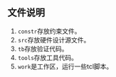 ## 文件说明
1. `constr`存放约束文件。
2. `src`存放硬件设计源文件。
3. `tb`存放验证代码。
4. `tools`存放工具代码。
5. `work`是工作区，运行一些tcl脚本。
